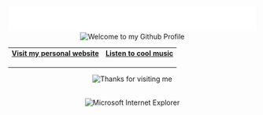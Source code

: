 <!-- "Hero" Header -->
<div align="center">
 <br />
  <img height="50" alt="Hi name is Claudio" src="https://raw.githubusercontent.com/BrunnerLivio/brunnerlivio/master/images/personal_note.svg" />
  <br />
  <img src="https://github.com/BrunnerLivio/brunnerlivio/blob/master/images/welcome.png?raw=true" style="max-width: 100%;" alt="Welcome to my Github Profile" />
  <br />
</div>

<div align="centerr">
<strong></strong>
</div>

<!-- Social -->
<table align="center" width="100%">
<tr>
<td align="center">
<a href="https://claudioiriannidev.vercel.app/">
<strong>Visit my personal website </strong>
<br />
<br />
</td>


<td align="center">
<a href="https://open.spotify.com/playlist/37i9dQZF1E4AhRFH8iYt9q?si=0f22fe111f5f4c1b">
<strong>Listen to cool music</strong>
<br />
<br />
</td>
</tr>
</table>



<!-- Footer -->

<div align="center">

<img height="120" alt="Thanks for visiting me" width="100%" src="https://raw.githubusercontent.com/BrunnerLivio/brunnerlivio/master/images/marquee.svg" />
<br />


<!-- "margin-right: whatever;" -->
<span>&nbsp;&nbsp;&nbsp;&nbsp;</span>  
<img src="https://raw.githubusercontent.com/BrunnerLivio/brunnerlivio/master/images/ie_logo.gif" alt="Microsoft Internet Explorer" />
</div>
